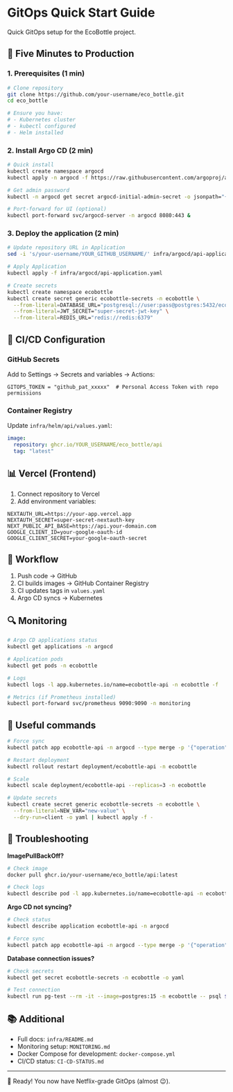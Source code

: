 # GitOps Quick Start Guide

Quick GitOps setup for the EcoBottle project.

## 🚀 Five Minutes to Production

### 1. Prerequisites (1 min)

```bash
# Clone repository
git clone https://github.com/your-username/eco_bottle.git
cd eco_bottle

# Ensure you have:
# - Kubernetes cluster
# - kubectl configured
# - Helm installed
```

### 2. Install Argo CD (2 min)

```bash
# Quick install
kubectl create namespace argocd
kubectl apply -n argocd -f https://raw.githubusercontent.com/argoproj/argo-cd/stable/manifests/install.yaml

# Get admin password
kubectl -n argocd get secret argocd-initial-admin-secret -o jsonpath="{.data.password}" | base64 -d; echo

# Port-forward for UI (optional)
kubectl port-forward svc/argocd-server -n argocd 8080:443 &
```

### 3. Deploy the application (2 min)

```bash
# Update repository URL in Application
sed -i 's/your-username/YOUR_GITHUB_USERNAME/' infra/argocd/api-application.yaml

# Apply Application
kubectl apply -f infra/argocd/api-application.yaml

# Create secrets
kubectl create namespace ecobottle
kubectl create secret generic ecobottle-secrets -n ecobottle \
  --from-literal=DATABASE_URL="postgresql://user:pass@postgres:5432/ecobottle" \
  --from-literal=JWT_SECRET="super-secret-jwt-key" \
  --from-literal=REDIS_URL="redis://redis:6379"
```

## 🔧 CI/CD Configuration

### GitHub Secrets

Add to Settings → Secrets and variables → Actions:

```
GITOPS_TOKEN = "github_pat_xxxxx"  # Personal Access Token with repo permissions
```

### Container Registry

Update `infra/helm/api/values.yaml`:

```yaml
image:
  repository: ghcr.io/YOUR_USERNAME/eco_bottle/api
  tag: "latest"
```

## 📊 Vercel (Frontend)

1. Connect repository to Vercel
2. Add environment variables:

```
NEXTAUTH_URL=https://your-app.vercel.app
NEXTAUTH_SECRET=super-secret-nextauth-key
NEXT_PUBLIC_API_BASE=https://api.your-domain.com
GOOGLE_CLIENT_ID=your-google-oauth-id
GOOGLE_CLIENT_SECRET=your-google-oauth-secret
```

## 🎯 Workflow

1. Push code → GitHub
2. CI builds images → GitHub Container Registry  
3. CI updates tags in `values.yaml`
4. Argo CD syncs → Kubernetes

## 🔍 Monitoring

```bash
# Argo CD applications status
kubectl get applications -n argocd

# Application pods
kubectl get pods -n ecobottle

# Logs
kubectl logs -l app.kubernetes.io/name=ecobottle-api -n ecobottle -f

# Metrics (if Prometheus installed)
kubectl port-forward svc/prometheus 9090:9090 -n monitoring
```

## 🔧 Useful commands

```bash
# Force sync
kubectl patch app ecobottle-api -n argocd --type merge -p '{"operation":{"sync":{"revision":"HEAD"}}}'

# Restart deployment
kubectl rollout restart deployment/ecobottle-api -n ecobottle

# Scale
kubectl scale deployment/ecobottle-api --replicas=3 -n ecobottle

# Update secrets
kubectl create secret generic ecobottle-secrets -n ecobottle \
  --from-literal=NEW_VAR="new-value" \
  --dry-run=client -o yaml | kubectl apply -f -
```

## 🚨 Troubleshooting

**ImagePullBackOff?**
```bash
# Check image
docker pull ghcr.io/your-username/eco_bottle/api:latest

# Check logs
kubectl describe pod -l app.kubernetes.io/name=ecobottle-api -n ecobottle
```

**Argo CD not syncing?**
```bash
# Check status
kubectl describe application ecobottle-api -n argocd

# Force sync
kubectl patch app ecobottle-api -n argocd --type merge -p '{"operation":{"sync":{"revision":"HEAD"}}}'
```

**Database connection issues?**
```bash
# Check secrets
kubectl get secret ecobottle-secrets -n ecobottle -o yaml

# Test connection
kubectl run pg-test --rm -it --image=postgres:15 -n ecobottle -- psql $DATABASE_URL
```

## 📚 Additional

- Full docs: `infra/README.md`
- Monitoring setup: `MONITORING.md`  
- Docker Compose for development: `docker-compose.yml`
- CI/CD status: `CI-CD-STATUS.md`

---

🎉 Ready! You now have Netflix-grade GitOps (almost 😉).
